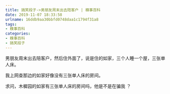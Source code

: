 ```yaml
---
title: 搞笑段子->男朋友周末出去陪客户 | 糗事百科
date: 2019-11-07 18:33:58
urlname: 16ddb9aa30bbfd0748daa1c1794f31a8
tags: 
- 糗事百科
categories:
- 糗事百科
- 搞笑段子
---
```

男朋友周末出去陪客户，然后住外面了，说是住的如家，三个人睡一个屋，三张单人床。

我上网查那边的如家好像没有三张单人床的房间。

求问，木樨园的如家有三张单人床的房间吗，他是不是在骗我 ？


